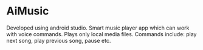 # AiMusic
Developed using android studio.
Smart music player app which can work with voice commands.
Plays only local media files.
Commands include: play next song, play previous song, pause etc.
